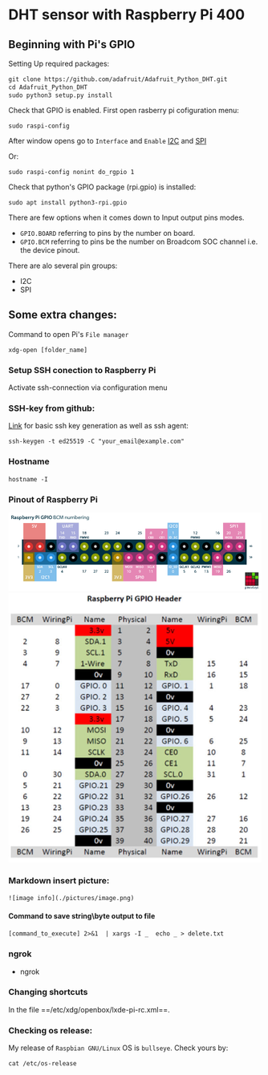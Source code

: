 # DHT sensor with Raspberry Pi 400
## Beginning with Pi's GPIO

Setting Up required packages:

    git clone https://github.com/adafruit/Adafruit_Python_DHT.git
    cd Adafruit_Python_DHT
    sudo python3 setup.py install

Check that GPIO is enabled. First open rasberry pi cofiguration menu:

    sudo raspi-config

After window opens go to `Interface` and `Enable` [I2C](https://raspberrytips.com/glossary/i2c/) and [SPI](https://raspberrytips.com/glossary/spi/) 

Or: 

    sudo raspi-config nonint do_rgpio 1

Check that python's GPIO package (rpi.gpio) is installed:

    sudo apt install python3-rpi.gpio
    
There are few options when it comes down to Input output pins modes.
- `GPIO.BOARD` referring to pins by the number on board.
- `GPIO.BCM` referring to pins be the number on Broadcom SOC channel i.e. the device pinout.

There are alo several pin groups:
- I2C 
- SPI

## Some extra changes:

Command to open Pi's `File manager`

    xdg-open [folder_name]


### Setup SSH conection to Raspberry Pi 

Activate ssh-connection via configuration menu

### SSH-key from github:
[Link](https://docs.github.com/en/authentication/connecting-to-github-with-ssh/generating-a-new-ssh-key-and-adding-it-to-the-ssh-agent) for basic ssh key generation as well as ssh agent:

    ssh-keygen -t ed25519 -C "your_email@example.com"
### Hostname

    hostname -I

### Pinout of Raspberry Pi
![pinout](./imageSource/pinout.png)
![pinout](./imageSource/pinout.jpg)
### Markdown insert picture:

    ![image info](./pictures/image.png)

#### Command to save string\byte output to file

    [command_to_execute] 2>&1  | xargs -I _  echo _ > delete.txt


### ngrok

 - ngrok


### Changing shortcuts
In the file ==/etc/xdg/openbox/lxde-pi-rc.xml==.


### Checking os release:
My release of `Raspbian GNU/Linux` OS is `bullseye`. Check yours by:

    cat /etc/os-release



